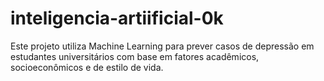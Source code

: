 # inteligencia-artiificial-0k
Este projeto utiliza Machine Learning para prever casos de depressão em estudantes universitários com base em fatores acadêmicos, socioeconômicos e de estilo de vida.
